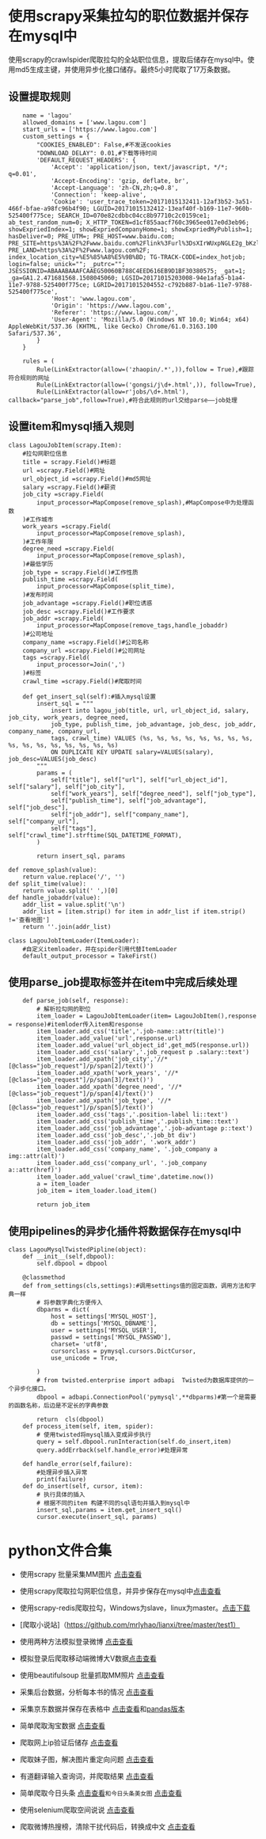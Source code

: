 # 使用scrapy采集拉勾的职位数据并保存在mysql中
使用scrapy的crawlspider爬取拉勾的全站职位信息，提取后储存在mysql中。使用md5生成主键，并使用异步化接口储存。最终5小时爬取了17万条数据。

## 设置提取规则
```
    name = 'lagou'
    allowed_domains = ['www.lagou.com']
    start_urls = ['https://www.lagou.com']
    custom_settings = {
        "COOKIES_ENABLED": False,#不发送cookies
        "DOWNLOAD_DELAY": 0.01,#下载等待时间
        'DEFAULT_REQUEST_HEADERS': {
            'Accept': 'application/json, text/javascript, */*; q=0.01',
            'Accept-Encoding': 'gzip, deflate, br',
            'Accept-Language': 'zh-CN,zh;q=0.8',
            'Connection': 'keep-alive',
            'Cookie': 'user_trace_token=20171015132411-12af3b52-3a51-466f-bfae-a98fc96b4f90; LGUID=20171015132412-13eaf40f-b169-11e7-960b-525400f775ce; SEARCH_ID=070e82cdbbc04cc8b97710c2c0159ce1; ab_test_random_num=0; X_HTTP_TOKEN=d1cf855aacf760c3965ee017e0d3eb96; showExpriedIndex=1; showExpriedCompanyHome=1; showExpriedMyPublish=1; hasDeliver=0; PRE_UTM=; PRE_HOST=www.baidu.com; PRE_SITE=https%3A%2F%2Fwww.baidu.com%2Flink%3Furl%3DsXIrWUxpNGLE2g_bKzlUCXPTRJMHxfCs6L20RqgCpUq%26wd%3D%26eqid%3Dee53adaf00026e940000000559e354cc; PRE_LAND=https%3A%2F%2Fwww.lagou.com%2F; index_location_city=%E5%85%A8%E5%9B%BD; TG-TRACK-CODE=index_hotjob; login=false; unick=""; _putrc=""; JSESSIONID=ABAAABAAAFCAAEG50060B788C4EED616EB9D1BF30380575; _gat=1; _ga=GA1.2.471681568.1508045060; LGSID=20171015203008-94e1afa5-b1a4-11e7-9788-525400f775ce; LGRID=20171015204552-c792b887-b1a6-11e7-9788-525400f775ce',
            'Host': 'www.lagou.com',
            'Origin': 'https://www.lagou.com',
            'Referer': 'https://www.lagou.com/',
            'User-Agent': 'Mozilla/5.0 (Windows NT 10.0; Win64; x64) AppleWebKit/537.36 (KHTML, like Gecko) Chrome/61.0.3163.100 Safari/537.36',
        }
    }

    rules = (
        Rule(LinkExtractor(allow=('zhaopin/.*',)),follow = True),#跟踪符合规则的网址
        Rule(LinkExtractor(allow=('gongsi/j\d+.html',)), follow=True),
        Rule(LinkExtractor(allow=r'jobs/\d+.html'), callback="parse_job",follow=True),#符合此规则的url交给parse——job处理
```

## 设置item和mysql插入规则

```
class LagouJobItem(scrapy.Item):
    #拉勾网职位信息
    title = scrapy.Field()#标题
    url =scrapy.Field()#网址
    url_object_id =scrapy.Field()#md5网址
    salary =scrapy.Field()#薪资
    job_city =scrapy.Field(
        input_processor=MapCompose(remove_splash),#MapCompose中为处理函数
    )#工作城市
    work_years =scrapy.Field(
        input_processor=MapCompose(remove_splash),
    )#工作年限
    degree_need =scrapy.Field(
        input_processor=MapCompose(remove_splash),
    )#最低学历
    job_type = scrapy.Field()#工作性质
    publish_time =scrapy.Field(
        input_processor=MapCompose(split_time),
    )#发布时间
    job_advantage =scrapy.Field()#职位诱惑
    job_desc =scrapy.Field()#工作要求
    job_addr =scrapy.Field(
        input_processor=MapCompose(remove_tags,handle_jobaddr)
    )#公司地址
    company_name =scrapy.Field()#公司名称
    company_url =scrapy.Field()#公司网址
    tags =scrapy.Field(
        input_processor=Join(',')
    )#标签
    crawl_time =scrapy.Field()#爬取时间

    def get_insert_sql(self):#插入mysql设置
        insert_sql = """
            insert into lagou_job(title, url, url_object_id, salary, job_city, work_years, degree_need,
            job_type, publish_time, job_advantage, job_desc, job_addr, company_name, company_url,
            tags, crawl_time) VALUES (%s, %s, %s, %s, %s, %s, %s, %s, %s, %s, %s, %s, %s, %s, %s, %s)
            ON DUPLICATE KEY UPDATE salary=VALUES(salary), job_desc=VALUES(job_desc)
        """
        params = (
            self["title"], self["url"], self["url_object_id"], self["salary"], self["job_city"],
            self["work_years"], self["degree_need"], self["job_type"],
            self["publish_time"], self["job_advantage"], self["job_desc"],
            self["job_addr"], self["company_name"], self["company_url"],
            self["tags"], self["crawl_time"].strftime(SQL_DATETIME_FORMAT),
        )

        return insert_sql, params

def remove_splash(value):
    return value.replace('/', '')
def split_time(value):
    return value.split(' ',)[0]
def handle_jobaddr(value):
    addr_list = value.split('\n')
    addr_list = [item.strip() for item in addr_list if item.strip() !='查看地图']
    return ''.join(addr_list)

class LagouJobItemLoader(ItemLoader):
    #自定义itemloader，并在spider引用代替ItemLoader
    default_output_processor = TakeFirst()
```

## 使用parse_job提取标签并在item中完成后续处理
```
    def parse_job(self, response):
        # 解析拉勾网的职位
        item_loader = LagouJobItemLoader(item= LagouJobItem(),response = response)#itemloder传入item和response
        item_loader.add_css('title','.job-name::attr(title)')
        item_loader.add_value('url',response.url)
        item_loader.add_value('url_object_id',get_md5(response.url))
        item_loader.add_css('salary','.job_request p .salary::text')
        item_loader.add_xpath('job_city','//*[@class="job_request"]/p/span[2]/text()')
        item_loader.add_xpath('work_years', '//*[@class="job_request"]/p/span[3]/text()')
        item_loader.add_xpath('degree_need', '//*[@class="job_request"]/p/span[4]/text()')
        item_loader.add_xpath('job_type', '//*[@class="job_request"]/p/span[5]/text()')
        item_loader.add_css('tags','.position-label li::text')
        item_loader.add_css('publish_time','.publish_time::text')
        item_loader.add_css('job_advantage','.job-advantage p::text')
        item_loader.add_css('job_desc','.job_bt div')
        item_loader.add_css('job_addr', '.work_addr')
        item_loader.add_css('company_name', '.job_company a img::attr(alt)')
        item_loader.add_css('company_url', '.job_company a::attr(href)')
        item_loader.add_value('crawl_time',datetime.now())
        a = item_loader
        job_item = item_loader.load_item()

        return job_item
```

## 使用pipelines的异步化插件将数据保存在mysql中
```
class LagouMysqlTwistedPipline(object):
    def __init__(self,dbpool):
        self.dbpool = dbpool

    @classmethod
    def from_settings(cls,settings):#调用settings值的固定函数，调用方法和字典一样
        # 将参数字典化方便传入
        dbparms = dict(
            host = settings['MYSQL_HOST'],
            db = settings['MYSQL_DBNAME'],
            user = settings['MYSQL_USER'],
            passwd = settings['MYSQL_PASSWD'],
            charset= 'utf8',
            cursorclass = pymysql.cursors.DictCursor,
            use_unicode = True,

        )
        # from twisted.enterprise import adbapi  Twisted为数据库提供的一个异步化接口。
        dbpool = adbapi.ConnectionPool('pymysql',**dbparms)#第一个是需要的函数名称，后边是不定长的字典参数

        return  cls(dbpool)
    def process_item(self, item, spider):
        # 使用twisted将mysql插入变成异步执行
        query = self.dbpool.runInteraction(self.do_insert,item)
        query.addErrback(self.handle_error)#处理异常

    def handle_error(self,failure):
        #处理异步插入异常
        print(failure)
    def do_insert(self, cursor, item):
        # 执行具体的插入
        # 根据不同的item 构建不同的sql语句并插入到mysql中
        insert_sql,params = item.get_insert_sql()
        cursor.execute(insert_sql, params)
```

# python文件合集


* 使用scrapy 批量采集MM图片 [点击查看](https://github.com/mrlyhao/mmscrapy)
* 使用scrapy爬取拉勾网职位信息，并异步保存在mysql中[点击查看](https://github.com/mrlyhao/bole/tree/master/bole)
* 使用scrapy-redis爬取拉勾，Windows为slave，linux为master。[点击下载](https://github.com/mrlyhao/lagou_redis)
* [爬取小说站]（https://github.com/mrlyhao/lianxi/tree/master/test1）

* 使用两种方法模拟登录微博 [点击查看](https://github.com/mrlyhao/lianxi/blob/master/%E5%BE%AE%E5%8D%9A%E6%A8%A1%E6%8B%9F%E7%99%BB%E5%BD%95.py)
* 模拟登录后爬取移动端微博大V数据[点击查看](https://github.com/mrlyhao/lianxi/blob/master/%E7%88%AC%E5%8F%96%E5%BE%AE%E5%8D%9A%E4%B8%AA%E4%BA%BA%E9%A1%B5%E9%9D%A2.py)
* 使用beautifulsoup 批量抓取MM照片 [点击查看](https://github.com/mrlyhao/lianxi/blob/master/mm%E7%85%A7%E7%89%87%E6%89%B9%E9%87%8F%E7%88%AC%E5%8F%96.py)
* 采集后台数据，分析每本书的情况 [点击查看](https://github.com/mrlyhao/lianxi/blob/master/%E4%B9%A6%E4%B8%9B%E5%90%8E%E5%8F%B0%E6%95%B0%E6%8D%AE%E9%87%87%E9%9B%86.py)
* 采集京东数据并保存在表格中 [点击查看](https://github.com/mrlyhao/lianxi/blob/master/%E4%BA%AC%E4%B8%9C%E7%88%AC%E8%99%AB.py)和[pandas版本](https://github.com/mrlyhao/lianxi/blob/master/%E4%BA%AC%E4%B8%9C%E7%88%AC%E8%99%ABpandas.py)
* 简单爬取淘宝数据 [点击查看](https://github.com/mrlyhao/lianxi/blob/master/%E6%B7%98%E5%AE%9D%E5%95%86%E5%93%81%E4%BF%A1%E6%81%AF%E5%AE%9A%E5%90%91%E7%88%AC%E8%99%AB.py)
* 爬取网上ip验证后储存 [点击查看](https://github.com/mrlyhao/lianxi/blob/master/%E5%A4%9AIP%E4%BB%A3%E7%90%86.py)
* 爬取妹子图，解决图片重定向问题 [点击查看](https://github.com/mrlyhao/lianxi/blob/master/%E5%A6%B9%E5%AD%90%E5%9B%BE.py)
* 有道翻译输入查询词，并爬取结果 [点击查看](https://github.com/mrlyhao/lianxi/blob/master/%E6%9C%89%E9%81%93%E7%BF%BB%E8%AF%91%E6%8F%90%E4%BA%A4.py)
* 简单爬取今日头条 [点击查看](https://github.com/mrlyhao/lianxi/blob/master/%E7%88%AC%E5%8F%96%E4%BB%8A%E6%97%A5%E5%A4%B4%E6%9D%A1.py)`和今日头条美女图` [点击查看](https://github.com/mrlyhao/lianxi/blob/master/%E7%88%AC%E5%8F%96%E4%BB%8A%E6%97%A5%E5%A4%B4%E6%9D%A1%E7%BE%8E%E5%A5%B3%E5%9B%BE.py)
* 使用selenium爬取空间说说 [点击查看](https://github.com/mrlyhao/lianxi/blob/master/%E7%88%AC%E5%8F%96%E5%A5%BD%E5%8F%8B%E7%A9%BA%E9%97%B4%E8%AF%B4%E8%AF%B4.py)
* 爬取微博热搜榜，清除干扰代码后，转换成中文 [点击查看](https://github.com/mrlyhao/lianxi/blob/master/%E7%88%AC%E5%8F%96%E5%BE%AE%E5%8D%9A%E7%83%AD%E6%90%9C%E6%A6%9C.py)


